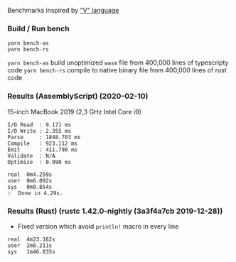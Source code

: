 Benchmarks inspired by ["V" language](https://github.com/vlang-io/V/blob/master/website/compilation_speed_test_gen.v)

### Build / Run bench

```
yarn bench-as
yarn bench-rs
```

`yarn bench-as` build unoptimized `wasm` file from 400,000 lines of typescripty code
`yarn bench-rs` compile to native binary file from 400,000 lines of rust code

### Results (AssemblyScript) (2020-02-10)

15-inch MacBook 2019 (2,3 GHz Intel Core i9)

```
I/O Read  : 9.171 ms
I/O Write : 2.355 ms
Parse     : 1848.703 ms
Compile   : 923.112 ms
Emit      : 411.798 ms
Validate  : N/A
Optimize  : 0.990 ms

real  0m4.259s
user  0m6.092s
sys	  0m0.854s
✨  Done in 4.29s.
```

### Results (Rust) (rustc 1.42.0-nightly (3a3f4a7cb 2019-12-28))

* Fixed version which avoid `println!` macro in every line

```
real  4m23.162s
user  2m8.211s
sys	  1m46.835s

```
